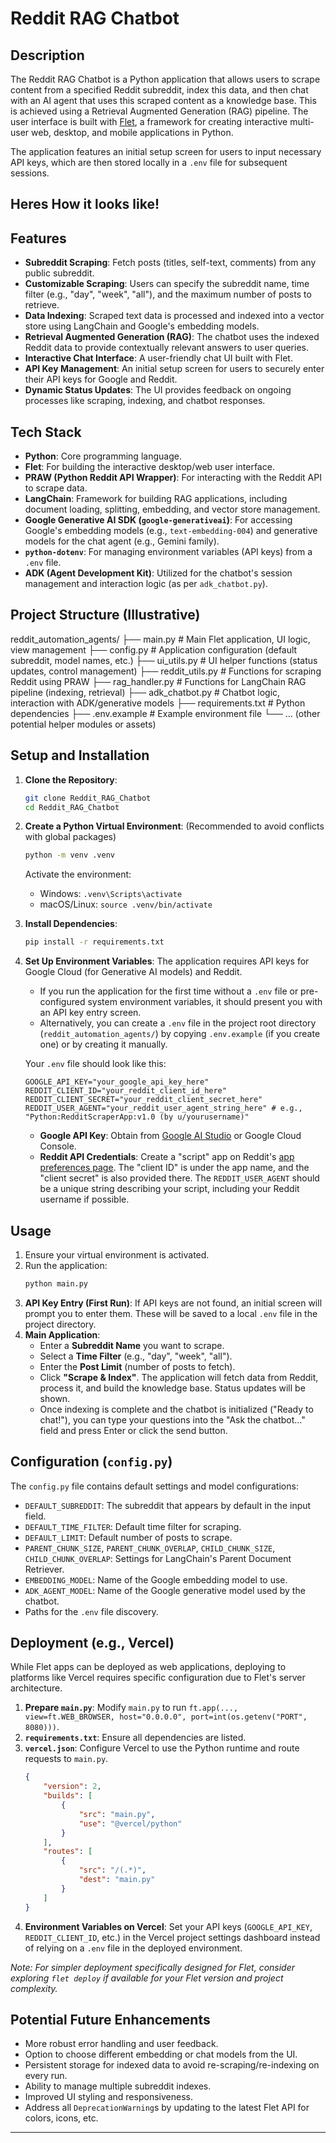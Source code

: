 # Reddit RAG Chatbot

## Description

The Reddit RAG Chatbot is a Python application that allows users to scrape content from a specified Reddit subreddit, index this data, and then chat with an AI agent that uses this scraped content as a knowledge base. This is achieved using a Retrieval Augmented Generation (RAG) pipeline. The user interface is built with [Flet](https://flet.dev/), a framework for creating interactive multi-user web, desktop, and mobile applications in Python.

The application features an initial setup screen for users to input necessary API keys, which are then stored locally in a `.env` file for subsequent sessions.

## Heres How it looks like!

## Features

*   **Subreddit Scraping**: Fetch posts (titles, self-text, comments) from any public subreddit.
*   **Customizable Scraping**: Users can specify the subreddit name, time filter (e.g., "day", "week", "all"), and the maximum number of posts to retrieve.
*   **Data Indexing**: Scraped text data is processed and indexed into a vector store using LangChain and Google's embedding models.
*   **Retrieval Augmented Generation (RAG)**: The chatbot uses the indexed Reddit data to provide contextually relevant answers to user queries.
*   **Interactive Chat Interface**: A user-friendly chat UI built with Flet.
*   **API Key Management**: An initial setup screen for users to securely enter their API keys for Google and Reddit.
*   **Dynamic Status Updates**: The UI provides feedback on ongoing processes like scraping, indexing, and chatbot responses.

## Tech Stack

*   **Python**: Core programming language.
*   **Flet**: For building the interactive desktop/web user interface.
*   **PRAW (Python Reddit API Wrapper)**: For interacting with the Reddit API to scrape data.
*   **LangChain**: Framework for building RAG applications, including document loading, splitting, embedding, and vector store management.
*   **Google Generative AI SDK (`google-generativeai`)**: For accessing Google's embedding models (e.g., `text-embedding-004`) and generative models for the chat agent (e.g., Gemini family).
*   **`python-dotenv`**: For managing environment variables (API keys) from a `.env` file.
*   **ADK (Agent Development Kit)**: Utilized for the chatbot's session management and interaction logic (as per `adk_chatbot.py`).

## Project Structure (Illustrative)
reddit_automation_agents/
├── main.py # Main Flet application, UI logic, view management
├── config.py # Application configuration (default subreddit, model names, etc.)
├── ui_utils.py # UI helper functions (status updates, control management)
├── reddit_utils.py # Functions for scraping Reddit using PRAW
├── rag_handler.py # Functions for LangChain RAG pipeline (indexing, retrieval)
├── adk_chatbot.py # Chatbot logic, interaction with ADK/generative models
├── requirements.txt # Python dependencies
├── .env.example # Example environment file
└── ... (other potential helper modules or assets)


## Setup and Installation

1.  **Clone the Repository**:
    ```bash
    git clone Reddit_RAG_Chatbot
    cd Reddit_RAG_Chatbot
    ```

2.  **Create a Python Virtual Environment**:
    (Recommended to avoid conflicts with global packages)
    ```bash
    python -m venv .venv
    ```
    Activate the environment:
    *   Windows: `.venv\Scripts\activate`
    *   macOS/Linux: `source .venv/bin/activate`

3.  **Install Dependencies**:
    ```bash
    pip install -r requirements.txt
    ```

4.  **Set Up Environment Variables**:
    The application requires API keys for Google Cloud (for Generative AI models) and Reddit.
    *   If you run the application for the first time without a `.env` file or pre-configured system environment variables, it should present you with an API key entry screen.
    *   Alternatively, you can create a `.env` file in the project root directory (`reddit_automation_agents/`) by copying `.env.example` (if you create one) or by creating it manually.

    Your `.env` file should look like this:
    ```env
    GOOGLE_API_KEY="your_google_api_key_here"
    REDDIT_CLIENT_ID="your_reddit_client_id_here"
    REDDIT_CLIENT_SECRET="your_reddit_client_secret_here"
    REDDIT_USER_AGENT="your_reddit_user_agent_string_here" # e.g., "Python:RedditScraperApp:v1.0 (by u/yourusername)"
    ```
    *   **Google API Key**: Obtain from [Google AI Studio](https://aistudio.google.com/app/apikey) or Google Cloud Console.
    *   **Reddit API Credentials**: Create a "script" app on Reddit's [app preferences page](https://www.reddit.com/prefs/apps). The "client ID" is under the app name, and the "client secret" is also provided there. The `REDDIT_USER_AGENT` should be a unique string describing your script, including your Reddit username if possible.

## Usage

1.  Ensure your virtual environment is activated.
2.  Run the application:
    ```bash
    python main.py
    ```
3.  **API Key Entry (First Run)**: If API keys are not found, an initial screen will prompt you to enter them. These will be saved to a local `.env` file in the project directory.
4.  **Main Application**:
    *   Enter a **Subreddit Name** you want to scrape.
    *   Select a **Time Filter** (e.g., "day", "week", "all").
    *   Enter the **Post Limit** (number of posts to fetch).
    *   Click **"Scrape & Index"**. The application will fetch data from Reddit, process it, and build the knowledge base. Status updates will be shown.
    *   Once indexing is complete and the chatbot is initialized ("Ready to chat!"), you can type your questions into the "Ask the chatbot..." field and press Enter or click the send button.

## Configuration (`config.py`)

The `config.py` file contains default settings and model configurations:

*   `DEFAULT_SUBREDDIT`: The subreddit that appears by default in the input field.
*   `DEFAULT_TIME_FILTER`: Default time filter for scraping.
*   `DEFAULT_LIMIT`: Default number of posts to scrape.
*   `PARENT_CHUNK_SIZE`, `PARENT_CHUNK_OVERLAP`, `CHILD_CHUNK_SIZE`, `CHILD_CHUNK_OVERLAP`: Settings for LangChain's Parent Document Retriever.
*   `EMBEDDING_MODEL`: Name of the Google embedding model to use.
*   `ADK_AGENT_MODEL`: Name of the Google generative model used by the chatbot.
*   Paths for the `.env` file discovery.

## Deployment (e.g., Vercel)

While Flet apps can be deployed as web applications, deploying to platforms like Vercel requires specific configuration due to Flet's server architecture.

1.  **Prepare `main.py`**: Modify `main.py` to run `ft.app(..., view=ft.WEB_BROWSER, host="0.0.0.0", port=int(os.getenv("PORT", 8080)))`.
2.  **`requirements.txt`**: Ensure all dependencies are listed.
3.  **`vercel.json`**: Configure Vercel to use the Python runtime and route requests to `main.py`.
    ```json
    {
        "version": 2,
        "builds": [
            {
                "src": "main.py",
                "use": "@vercel/python"
            }
        ],
        "routes": [
            {
                "src": "/(.*)",
                "dest": "main.py"
            }
        ]
    }
    ```
4.  **Environment Variables on Vercel**: Set your API keys (`GOOGLE_API_KEY`, `REDDIT_CLIENT_ID`, etc.) in the Vercel project settings dashboard instead of relying on a `.env` file in the deployed environment.

*Note: For simpler deployment specifically designed for Flet, consider exploring `flet deploy` if available for your Flet version and project complexity.*

## Potential Future Enhancements

*   More robust error handling and user feedback.
*   Option to choose different embedding or chat models from the UI.
*   Persistent storage for indexed data to avoid re-scraping/re-indexing on every run.
*   Ability to manage multiple subreddit indexes.
*   Improved UI styling and responsiveness.
*   Address all `DeprecationWarning`s by updating to the latest Flet API for colors, icons, etc.

---
